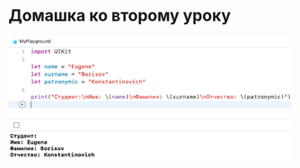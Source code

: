 # Домашка ко второму уроку
![Screeen](https://github.com/jykaswift/Skutarenko/blob/master/Lesson%201%20Basics/screen.png?raw=true)